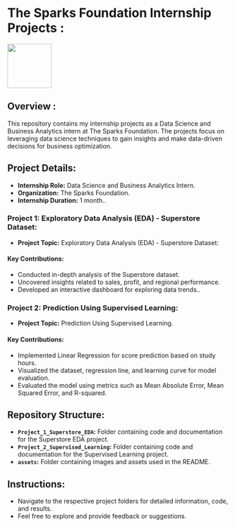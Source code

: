 # The Sparks Foundation Internship Projects :

<img src="https://github.com/Ayushmi-Adh/The-Sparks-Foundation-Projects/assets/132826306/9b621816-1d5b-4b4e-870a-d132592a8e5e" width="100">

## Overview :

This repository contains my internship projects as a Data Science and Business Analytics intern at The Sparks Foundation. The projects focus on leveraging data science techniques to gain insights and make data-driven decisions for business optimization.

## Project Details:

- **Internship Role:** Data Science and Business Analytics Intern.
- **Organization:** The Sparks Foundation.
- **Internship Duration:** 1 month..

### Project 1: Exploratory Data Analysis (EDA) - Superstore Dataset:

- **Project Topic:** Exploratory Data Analysis (EDA) - Superstore Dataset:


#### Key Contributions:

- Conducted in-depth analysis of the Superstore dataset.
- Uncovered insights related to sales, profit, and regional performance.
- Developed an interactive dashboard for exploring data trends..

### Project 2: Prediction Using Supervised Learning:

- **Project Topic:** Prediction Using Supervised Learning.


#### Key Contributions:

- Implemented Linear Regression for score prediction based on study hours.
- Visualized the dataset, regression line, and learning curve for model evaluation.
- Evaluated the model using metrics such as Mean Absolute Error, Mean Squared Error, and R-squared.

## Repository Structure:

- **`Project_1_Superstore_EDA`:** Folder containing code and documentation for the Superstore EDA project.
- **`Project_2_Supervised_Learning`:** Folder containing code and documentation for the Supervised Learning project.
- **`assets`:** Folder containing images and assets used in the README.

## Instructions:

- Navigate to the respective project folders for detailed information, code, and results.
- Feel free to explore and provide feedback or suggestions.


